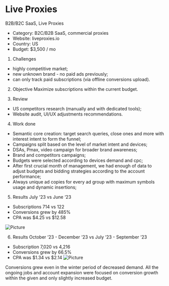 # Live Proxies
B2B/B2C SaaS, Live Proxies

- Category: B2C/B2B SaaS, commercial proxies
- Website: liveproxies.io
- Country: US
- Budget: $3,500 / mo


1. Challenges
- highly competitive market;
- new unknown brand - no paid ads previously;
- can only track paid subscriptions (via offline conversions upload).


2. Objective
Maximize subscriptions within the current budget.


3. Review
- US competitors research (manually and with dedicated tools);
- Website audit, UI/UX adjustments recommendations.


4. Work done
- Semantic core creation: target search queries, close ones and more with interest intent to form the funnel;
- Campaigns split based on the level of market intent and devices;
- DSAs, Pmax, video campaign for broader brand awareness;
- Brand and competitors campaigns;
- Budgets were selected according to devices demand and срс;
- After first crucial month of management, we had enough of data to adjust budgets and bidding strategies according to the account performance;
- Always unique ad copies for every ad group with maximum symbols usage and dynamic insertions;


5. Results July ‘23 vs June ‘23
- Subscriptions 714 vs 122
- Conversions grew by 485%
- СРА was $4.25 vs $12.58

![Picture](https://lh7-rt.googleusercontent.com/docsz/AD_4nXdPErP2mmQY4kqfa_g2MvHdaOVwAg8ecvCmgH0fbjRiEfJ5ziXHURyNyi9WwQDXylXI1eV6Ym9Lhrx9hESWSksb687922u59joWyjjwy-22FHMure-UVrIP4KPRVF5adME5qPsHl8WX0_nHCFrJ6y3solRx)



6. Results October ‘23 - December ‘23 vs July ‘23 - September ‘23
- Subscription 7,020 vs 4,216
- Conversions grew by 66.5%
- СРА was $1.34 vs $2.14
![Picture](https://lh7-rt.googleusercontent.com/docsz/AD_4nXdSaOrWSO6FslCa-_8-3GnkUQ1jPmU_6H5GjSdcmcbxqhA-am7zDW4d7ziMFMJVxH9MLIJZq-067gRLma0_zDZRhFopnNDUSKq44pAgQ8V-zBA5lrR56xvYtcgoUCqYdxzMei3_fbsTOIiMBCqdORGB6yhl)


Conversions grew even in the winter period of decreased demand. All the ongoing jobs and account expansion were focused on conversion growth within the given and only slightly increased budget.
